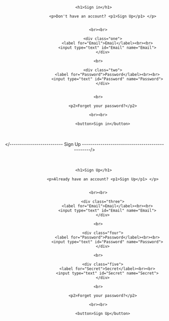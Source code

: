 <!DOCTYPE HTML>
<html>
<head>
	<meta charset="UTF-8">
	<title>Sign in</title>
	<link rel="stylesheet" href="style.css">
</head>
<style>
	p1
	{
		color: #87CEFA;
	}
	button
	{
		background-color: #1E90FF;
		color: white;
	}

	input[type="text"]
	{
		border-color: black;
		width: 220px;
		height: 30px;
		border-radius: 5px 5px 5px 5px;
	}
	button
	{
		border-color: black;
		width: 225px;
		height: 40px;
		border-radius: 5px 5px 5px 5px;
	}
	.one label
	{
		text-align: ;
	}
</style>
<body>
	<center>
			</------------------------------------- Sign in -----------------------------------------/>
		<table>

			<h1>Sign in</h1>
		
					<p>Don't have an account? <p1>Sign Up</p1> </p>


				<br><br>

					<div class="one">
						<label for="Email">Email</label><br><br>
						<input type="text" id="Email" name="Email">
					</div>

				<br>

					<div class="two">
						<label for="Password">Password</label><br><br>
						<input type="text" id="Password" name="Password">
					</div>


				<br>
			
					<p2>Forget your password?</p2>

				<br><br>

					<button>Sign in</button>
<br><br>
		</-------------------------- Sign Up ------------------------------------------------/>
<br><br>
	<center>
		<table>

			<h1>Sign Up</h1>
		
					<p>Already have an account? <p1>Sign Up</p1> </p>


				<br><br>

					<div class="three">
						<label for="Email">Email</label><br><br>
						<input type="text" id="Email" name="Email">
					</div>

				<br>

					<div class="four">
						<label for="Password">Password</label><br><br>
						<input type="text" id="Password" name="Password">
					</div>

				<br>

					<div class="five">
						<label for="Secret">Secret</label><br><br>
						<input type="text" id="Secret" name="Secret">
					</div>

				<br>
			
					<p2>Forget your password?</p2>

				<br><br>

					<button>Sign Up</button>

		
</center>
</body>
</html>

